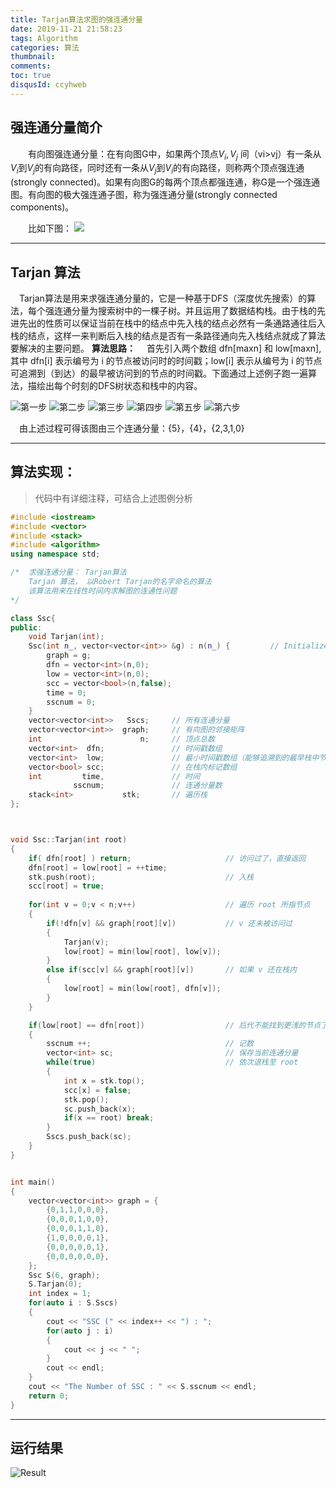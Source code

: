 ```yaml
---
title: Tarjan算法求图的强连通分量
date: 2019-11-21 21:58:23
tags: Algorithm
categories: 算法
thumbnail: 
comments: 
toc: true
disqusId: ccyhweb
---
```




## 强连通分量简介

&emsp;&emsp;有向图强连通分量：在有向图G中，如果两个顶点$V_i, V_j$ 间（vi>vj）有一条从$V_i$到$V_j$的有向路径，同时还有一条从$V_j$到$V_i$的有向路径，则称两个顶点强连通(strongly connected)。如果有向图G的每两个顶点都强连通，称G是一个强连通图。有向图的极大强连通子图，称为强连通分量(strongly connected components)。

<!-- more -->

&emsp;&emsp;比如下图：
![](https://hexoblog-1257022783.cos.ap-chengdu.myqcloud.com/Tarjan/%E8%BF%9E%E9%80%9A%E5%9B%BE.PNG#pic_center)

---

## Tarjan 算法
&emsp;Tarjan算法是用来求强连通分量的，它是一种基于DFS（深度优先搜索）的算法，每个强连通分量为搜索树中的一棵子树。并且运用了数据结构栈。由于栈的先进先出的性质可以保证当前在栈中的结点中先入栈的结点必然有一条通路通往后入栈的结点，这样一来判断后入栈的结点是否有一条路径通向先入栈结点就成了算法要解决的主要问题。
**算法思路：**
&emsp;首先引入两个数组 dfn[maxn] 和 low[maxn], 其中 dfn[i] 表示编号为 i 的节点被访问时的时间戳；low[i] 表示从编号为 i 的节点可追溯到（到达）的最早被访问到的节点的时间戳。下面通过上述例子跑一遍算法，描绘出每个时刻的DFS树状态和栈中的内容。

![第一步](https://hexoblog-1257022783.cos.ap-chengdu.myqcloud.com/Tarjan/1.PNG#pic_center)
![第二步](https://hexoblog-1257022783.cos.ap-chengdu.myqcloud.com/Tarjan/2.PNG#pic_center)
![第三步](https://hexoblog-1257022783.cos.ap-chengdu.myqcloud.com/Tarjan/3.PNG#pic_center)
![第四步](https://hexoblog-1257022783.cos.ap-chengdu.myqcloud.com/Tarjan/4.PNG#pic_center)
![第五步](https://hexoblog-1257022783.cos.ap-chengdu.myqcloud.com/Tarjan/5.PNG#pic_center)
![第六步](https://hexoblog-1257022783.cos.ap-chengdu.myqcloud.com/Tarjan/6.PNG#pic_center)

&emsp;由上述过程可得该图由三个连通分量：{5}，{4}，{2,3,1,0}

---

## 算法实现：
> 代码中有详细注释，可结合上述图例分析
> 
```c++
#include <iostream>
#include <vector>
#include <stack>
#include <algorithm>
using namespace std;

/*  求强连通分量： Tarjan算法
    Tarjan 算法， 以Robert Tarjan的名字命名的算法
    该算法用来在线性时间内求解图的连通性问题
*/

class Ssc{
public:
    void Tarjan(int);
    Ssc(int n_, vector<vector<int>> &g) : n(n_) {         // InitializeMG
        graph = g;
        dfn = vector<int>(n,0);
        low = vector<int>(n,0);
        scc = vector<bool>(n,false);
        time = 0;
        sscnum = 0;
    }
    vector<vector<int>>   Sscs;     // 所有连通分量
    vector<vector<int>>  graph;     // 有向图的邻接矩阵
    int                      n;     // 顶点总数
    vector<int>  dfn;               // 时间戳数组
    vector<int>  low;               // 最小时间戳数组（能够追溯到的最早栈中节点时间戳）
    vector<bool> scc;               // 在栈内标记数组
    int         time,               // 时间
              sscnum;               // 连通分量数
    stack<int>           stk;       // 遍历栈
};



void Ssc::Tarjan(int root)
{
    if( dfn[root] ) return;                     // 访问过了，直接返回
    dfn[root] = low[root] = ++time;
    stk.push(root);                             // 入栈
    scc[root] = true;
    
    for(int v = 0;v < n;v++)                    // 遍历 root 所指节点
    {
        if(!dfn[v] && graph[root][v])           // v 还未被访问过
        {
            Tarjan(v);
            low[root] = min(low[root], low[v]);
        }
        else if(scc[v] && graph[root][v])       // 如果 v 还在栈内
        {
            low[root] = min(low[root], dfn[v]);
        }
    }

    if(low[root] == dfn[root])                  // 后代不能找到更浅的节点了
    {
        sscnum ++;                              // 记数
        vector<int> sc;                         // 保存当前连通分量
        while(true)                             // 依次退栈至 root
        {
            int x = stk.top();
            scc[x] = false;
            stk.pop();
            sc.push_back(x);
            if(x == root) break;
        }
        Sscs.push_back(sc);
    }
}


int main()
{
    vector<vector<int>> graph = {
        {0,1,1,0,0,0},
        {0,0,0,1,0,0},
        {0,0,0,1,1,0},
        {1,0,0,0,0,1},
        {0,0,0,0,0,1},
        {0,0,0,0,0,0},
    };
    Ssc S(6, graph);
    S.Tarjan(0);
    int index = 1;
    for(auto i : S.Sscs)
    {
        cout << "SSC (" << index++ << ") : "; 
        for(auto j : i)
        {
            cout << j << " ";
        }
        cout << endl;
    }
    cout << "The Number of SSC : " << S.sscnum << endl;
    return 0;
}
```

---
## 运行结果

![Result](https://hexoblog-1257022783.cos.ap-chengdu.myqcloud.com/Tarjan/Tarjan.PNG#pic_center)